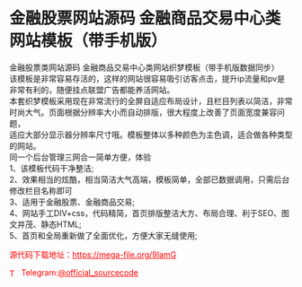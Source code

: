 # 金融股票网站源码 金融商品交易中心类网站模板（带手机版）

金融股票类网站源码 金融商品交易中心类网站织梦模板（带手机版数据同步）<br>该模板是非常容易存活的，这样的网站很容易吸引访客点击，提升ip流量和pv是非常有利的，随便挂点联盟广告都能养活网站。<br>本套织梦模板采用现在非常流行的全屏自适应布局设计，且栏目列表以简洁，非常时尚大气。页面根据分辨率大小而自动排版，很大程度上改善了页面宽度兼容问题，<br>适应大部分显示器分辨率尺寸哦。模板整体以多种颜色为主色调，适合做各种类型的网站。<br>同一个后台管理三网合一简单方便，体验<br>1、该模板代码干净整洁;<br>2、效果相当的炫酷，相当简洁大气高端，模板简单，全部已数据调用，只需后台修改栏目名称即可<br>3、适用于金融股票、金融商品交易;<br>4、网站手工DIV+css，代码精简，首页排版整洁大方、布局合理、利于SEO、图文并茂、静态HTML;<br>5、首页和全局重新做了全面优化，方便大家无缝使用;<br>


<p style="color: red;">源代码下载地址：<a href="https://mega-file.org/9IamG" style="color: red;">https://mega-file.org/9IamG</a></p><p style="color: red;"><img src="https://cdn-icons-png.flaticon.com/512/2111/2111646.png" alt="Telegram Icon" style="width: 16px; vertical-align: middle; margin-right: 5px;">Telegram:<a href="https://t.me/official_sourcecode" style="color: red;">@official_sourcecode</a></p>